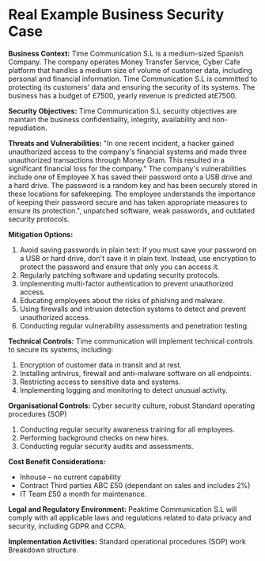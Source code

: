<!DOCTYPE html>
<html>
<head>
	<h1>Real Example Business Security Case</h1>
</head>
<body>
	<p><strong>Business Context:</strong> Time Communication S.L is a medium-sized Spanish Company. The company operates Money Transfer Service, Cyber Cafe platform that handles a medium size of volume of customer data, including personal and financial information. Time Communication S.L is committed to protecting its customers' data and ensuring the security of its systems. The business has a budget of £7500, yearly revenue is predicted at£7500.</p>
	<p><strong>Security Objectives:</strong> Time Communication S.L security objectives are maintain the business confidentiality, integrity, availability and non-repudiation.</p>
	<p><strong>Threats and Vulnerabilities:</strong> "In one recent incident, a hacker gained unauthorized access to the company's financial systems and made three unauthorized transactions through Money Gram. This resulted in a significant financial loss for the company." The company's vulnerabilities include one of Employee X has saved their password onto a USB drive and a hard drive. The password is a random key and has been securely stored in these locations for safekeeping. The employee understands the importance of keeping their password secure and has taken appropriate measures to ensure its protection.", unpatched software, weak passwords, and outdated security protocols.</p>
	<p><strong>Mitigation Options:</strong></p>
	<ol>
		<li>Avoid saving passwords in plain text: If you must save your password on a USB or hard drive, don't save it in plain text. Instead, use encryption to protect the password and ensure that only you can access it.</li>
		<li>Regularly patching software and updating security protocols.</li>
		<li>Implementing multi-factor authentication to prevent unauthorized access.</li>
		<li>Educating employees about the risks of phishing and malware.</li>
		<li>Using firewalls and intrusion detection systems to detect and prevent unauthorized access.</li>
		<li>Conducting regular vulnerability assessments and penetration testing.</li>
	</ol>
	<p><strong>Technical Controls:</strong> Time communication will implement technical controls to secure its systems, including:</p>
	<ol>
		<li>Encryption of customer data in transit and at rest.</li>
		<li>Installing antivirus, firewall and anti-malware software on all endpoints.</li>
		<li>Restricting access to sensitive data and systems.</li>
		<li>Implementing logging and monitoring to detect unusual activity.</li>
	</ol>
	<p><strong>Organisational Controls:</strong> Cyber security culture, robust Standard operating procedures (SOP)</p>
	<ol>
		<li>Conducting regular security awareness training for all employees.</li>
		<li>Performing background checks on new hires.</li>
		<li>Conducting regular security audits and assessments.</li>
	</ol>
	<p><strong>Cost Benefit Considerations:</strong></p>
	<ul>
		<li>Inhouse – no current capability</li>
		<li>Contract Third parties ABC £50 (dependant on sales and includes 2%)</li>
		<li>IT Team £50 a month for maintenance.</li>
	</ul>
	<p><strong>Legal and Regulatory Environment:</strong> Peaktime Communication S.L will comply with all applicable laws and regulations related to data privacy and security, including GDPR and CCPA.</p>
	<p><strong>Implementation Activities:</strong> Standard operational procedures (SOP) work Breakdown structure.</p>
</body>
</html>

